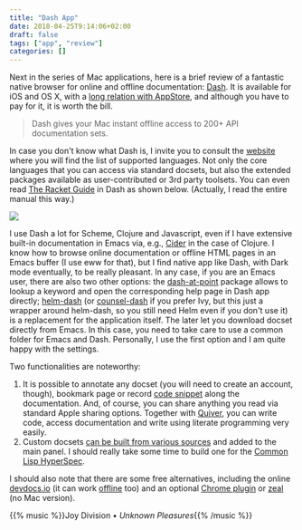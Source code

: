 ```yaml
---
title: "Dash App"
date: 2018-04-25T9:14:06+02:00
draft: false
tags: ["app", "review"]
categories: []
---
```


Next in the series of Mac applications, here is a brief review of a fantastic native browser for online and offline documentation: [Dash](various). It is available for iOS and OS X, with a [long relation with AppStore](https://blog.kapeli.com), and although you have to pay for it, it is worth the bill.

<!--more-->

> Dash gives your Mac instant offline access to 200+ API documentation sets.

In case you don't know what Dash is, I invite you to consult the [website](https://kapeli.com/dash) where you will find the list of supported languages. Not only the core languages that you can access via standard docsets, but also the extended packages available as user-contributed or 3rd party toolsets. You can even read [The Racket Guide](https://docs.racket-lang.org/guide/index.html) in Dash as shown below. (Actually, I read the entire manual this way.)

![](/img/2018-04-24-19-13-33.png)

I use Dash a lot for Scheme, Clojure and Javascript, even if I have extensive built-in documentation in Emacs via, e.g., [Cider](https://cider.readthedocs.io/en/latest/) in the case of Clojure. I know how to browse online documentation or offline HTML pages in an Emacs buffer (I use eww for that), but I find native app like Dash, with Dark mode eventually, to be really pleasant. In any case, if you are an Emacs user, there are also two other options: the [dash-at-point](https://github.com/stanaka/dash-at-point) package allows to lookup a keyword and open the corresponding help page in Dash app directly; [helm-dash](https://github.com/areina/helm-dash/) (or [counsel-dash](https://github.com/nathankot/counsel-dash) if you prefer Ivy, but this just a wrapper around helm-dash, so you still need Helm even if you don't use it) is a replacement for the application itself. The later let you download docset directly from Emacs. In this case, you need to take care to use a common folder for Emacs and Dash. Personally, I use the first option and I am quite happy with the settings.

Two functionalities are noteworthy:

1. It is possible to annotate any docset (you will need to create an account, though), bookmark page or record [code snippet](https://kapeli.com/dash_guide#introductionToSnippets) along the documentation. And, of course, you can share anything you read via standard Apple sharing options. Together with [Quiver](https://github.com/HappenApps/Quiver), you can write code, access documentation and write using literate programming very easily.
2. Custom docsets [can be built from various sources](https://kapeli.com/docsets) and added to the main panel. I should really take some time to build one for the [Common Lisp HyperSpec](http://www.lispworks.com/documentation/HyperSpec/Front/index.htm).

I should also note that there are some free alternatives, including the online [devdocs.io](https://devdocs.io) (it can work [offline](https://devdocs.io/offline) too) and an optional [Chrome plugin](https://chrome.google.com/webstore/detail/devdocs/mnfehgbmkapmjnhcnbodoamcioleeooe) or [zeal](https://zealdocs.org) (no Mac version).

{{% music %}}Joy Division • _Unknown Pleasures_{{% /music %}}
